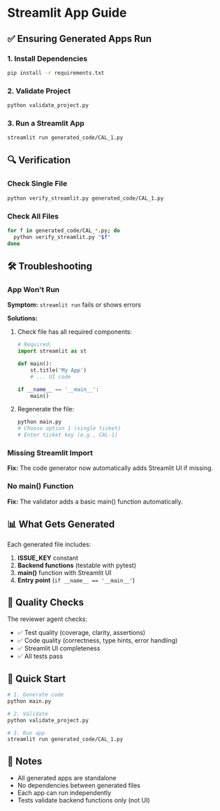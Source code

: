 # Streamlit App Guide

## ✅ Ensuring Generated Apps Run

### 1. Install Dependencies
```bash
pip install -r requirements.txt
```

### 2. Validate Project
```bash
python validate_project.py
```

### 3. Run a Streamlit App
```bash
streamlit run generated_code/CAL_1.py
```

## 🔍 Verification

### Check Single File
```bash
python verify_streamlit.py generated_code/CAL_1.py
```

### Check All Files
```bash
for f in generated_code/CAL_*.py; do
  python verify_streamlit.py "$f"
done
```

## 🛠️ Troubleshooting

### App Won't Run
**Symptom:** `streamlit run` fails or shows errors

**Solutions:**
1. Check file has all required components:
   ```python
   # Required:
   import streamlit as st
   
   def main():
       st.title('My App')
       # ... UI code
   
   if __name__ == '__main__':
       main()
   ```

2. Regenerate the file:
   ```bash
   python main.py
   # Choose option 1 (single ticket)
   # Enter ticket key (e.g., CAL-1)
   ```

### Missing Streamlit Import
**Fix:** The code generator now automatically adds Streamlit UI if missing.

### No main() Function
**Fix:** The validator adds a basic main() function automatically.

## 📊 What Gets Generated

Each generated file includes:
1. **ISSUE_KEY** constant
2. **Backend functions** (testable with pytest)
3. **main()** function with Streamlit UI
4. **Entry point** (`if __name__ == '__main__'`)

## 🎯 Quality Checks

The reviewer agent checks:
- ✅ Test quality (coverage, clarity, assertions)
- ✅ Code quality (correctness, type hints, error handling)
- ✅ Streamlit UI completeness
- ✅ All tests pass

## 🚀 Quick Start

```bash
# 1. Generate code
python main.py

# 2. Validate
python validate_project.py

# 3. Run app
streamlit run generated_code/CAL_1.py
```

## 📝 Notes

- All generated apps are standalone
- No dependencies between generated files
- Each app can run independently
- Tests validate backend functions only (not UI)
